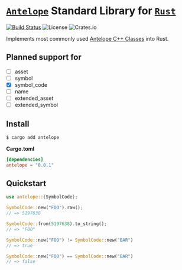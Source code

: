 # [`Antelope`](https://antelope.io/) Standard Library for [`Rust`](https://www.rust-lang.org/)

[![Build Status](https://github.com/pinax-network/antelope-rust/actions/workflows/test.yml/badge.svg)](https://github.com/pinax-network/antelope-rust/actions/workflows/test.yml)
![License](https://img.shields.io/github/license/pinax-network/antelope-rust)
![Crates.io](https://img.shields.io/crates/v/antelope)

Implements most commonly used [Antelope C++ Classes](https://github.com/AntelopeIO/cdt/tree/main/libraries/eosiolib/core/eosio) into Rust.

## Planned support for

- [ ] asset
- [ ] symbol
- [x] symbol_code
- [ ] name
- [ ] extended_asset
- [ ] extended_symbol

## Install

```bash
$ cargo add antelope
```

**Cargo.toml**

```toml
[dependencies]
antelope = "0.0.1"
```

## Quickstart

```rust
use antelope::{SymbolCode};

SymbolCode::new("FOO").raw();
// => 5197638

SymbolCode::from(5197638).to_string();
// => "FOO"

SymbolCode::new("FOO") != SymbolCode::new("BAR")
// => true

SymbolCode::new("FOO") == SymbolCode::new("BAR")
// => false
```
